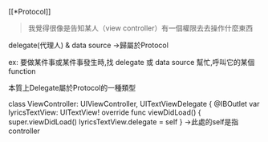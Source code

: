 [[*Protocol]]

>我覺得很像是告知某人（view controller）有一個權限去去操作什麼東西

delegate(代理人) & data source ->歸屬於Protocol

 ex: 要做某件事或某件事發生時,找 delegate 或 data source 幫忙,呼叫它的某個
function

本質上Delegate屬於Protocol的一種類型



class ViewController: UIViewController, UITextViewDelegate {
@IBOutlet var lyricsTextView: UITextView!
override func viewDidLoad() 
{ 
	super.viewDidLoad() 
	lyricsTextView.delegate = self
		}
	->此處的self是指controller